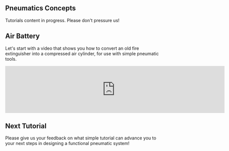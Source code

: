 ## Pneumatics Concepts
Tutorials content in progress.  Please don't pressure us!

## Air Battery
Let's start with a video that shows you how to convert an old fire extinguisher into a compressed air cylinder, for use with simple pneumatic tools.
<iframe width="700" src="https://www.youtube.com/embed/AszFG81e_ro" title="pneumatic air battery" frameborder="0" allow="accelerometer; autoplay; clipboard-write; encrypted-media; gyroscope; picture-in-picture; web-share" referrerpolicy="strict-origin-when-cross-origin" allowfullscreen></iframe>

## Next Tutorial
Please give us your feedback on what simple tutorial can advance you to your next steps in designing a functional pneumatic system!

